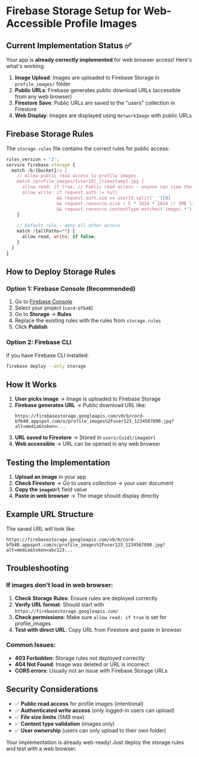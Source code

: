 # Firebase Storage Setup for Web-Accessible Profile Images

## Current Implementation Status ✅

Your app is **already correctly implemented** for web browser access! Here's what's working:

1. **Image Upload**: Images are uploaded to Firebase Storage in `profile_images/` folder
2. **Public URLs**: Firebase generates public download URLs (accessible from any web browser)
3. **Firestore Save**: Public URLs are saved to the "users" collection in Firestore
4. **Web Display**: Images are displayed using `NetworkImage` with public URLs

## Firebase Storage Rules

The `storage.rules` file contains the correct rules for public access:

```javascript
rules_version = '2';
service firebase.storage {
  match /b/{bucket}/o {
    // Allow public read access to profile images
    match /profile_images/{userId}_{timestamp}.jpg {
      allow read: if true; // Public read access - anyone can view the image
      allow write: if request.auth != null 
                   && request.auth.uid == userId.split('_')[0]
                   && request.resource.size < 5 * 1024 * 1024 // 5MB limit
                   && request.resource.contentType.matches('image/.*');
    }
    
    // Default rule - deny all other access
    match /{allPaths=**} {
      allow read, write: if false;
    }
  }
}
```

## How to Deploy Storage Rules

### Option 1: Firebase Console (Recommended)
1. Go to [Firebase Console](https://console.firebase.google.com/)
2. Select your project (`cord-bfb48`)
3. Go to **Storage** → **Rules**
4. Replace the existing rules with the rules from `storage.rules`
5. Click **Publish**

### Option 2: Firebase CLI
If you have Firebase CLI installed:
```bash
firebase deploy --only storage
```

## How It Works

1. **User picks image** → Image is uploaded to Firebase Storage
2. **Firebase generates URL** → Public download URL like:
   ```
   https://firebasestorage.googleapis.com/v0/b/cord-bfb48.appspot.com/o/profile_images%2Fuser123_1234567890.jpg?alt=media&token=...
   ```
3. **URL saved to Firestore** → Stored in `users/{uid}/imageUrl`
4. **Web accessible** → URL can be opened in any web browser

## Testing the Implementation

1. **Upload an image** in your app
2. **Check Firestore** → Go to users collection → your user document
3. **Copy the `imageUrl`** field value
4. **Paste in web browser** → The image should display directly

## Example URL Structure

The saved URL will look like:
```
https://firebasestorage.googleapis.com/v0/b/cord-bfb48.appspot.com/o/profile_images%2Fuser123_1234567890.jpg?alt=media&token=abc123...
```

## Troubleshooting

### If images don't load in web browser:

1. **Check Storage Rules**: Ensure rules are deployed correctly
2. **Verify URL format**: Should start with `https://firebasestorage.googleapis.com/`
3. **Check permissions**: Make sure `allow read: if true` is set for profile_images
4. **Test with direct URL**: Copy URL from Firestore and paste in browser

### Common Issues:

- **403 Forbidden**: Storage rules not deployed correctly
- **404 Not Found**: Image was deleted or URL is incorrect
- **CORS errors**: Usually not an issue with Firebase Storage URLs

## Security Considerations

- ✅ **Public read access** for profile images (intentional)
- ✅ **Authenticated write access** (only logged-in users can upload)
- ✅ **File size limits** (5MB max)
- ✅ **Content type validation** (images only)
- ✅ **User ownership** (users can only upload to their own folder)

Your implementation is already web-ready! Just deploy the storage rules and test with a web browser. 